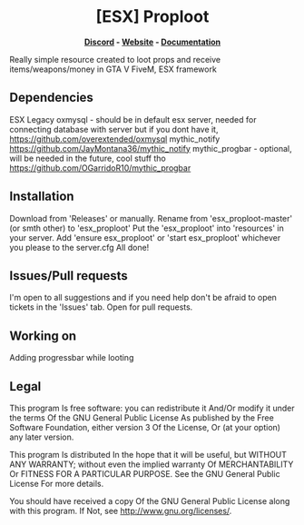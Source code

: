<h1 align='center'>[ESX] Proploot</a></h1><p align='center'><b><a href='https://discord.esx-framework.org/'>Discord</a> - <a href='https://esx-framework.org/'>Website</a> - <a href='https://docs.esx-framework.org/legacy/installation'>Documentation</a></b></h5>

Really simple resource created to loot props and receive items/weapons/money in GTA V FiveM, ESX framework

## Dependencies
ESX Legacy
oxmysql - should be in default esx server, needed for connecting database with server but if you dont have it, https://github.com/overextended/oxmysql
mythic_notify  https://github.com/JayMontana36/mythic_notify
mythic_progbar - optional, will be needed in the future, cool stuff tho https://github.com/OGarridoR10/mythic_progbar

## Installation
Download from 'Releases' or manually.
Rename from 'esx_proploot-master' (or smth other) to 'esx_proploot' 
Put the 'esx_proploot' into 'resources' in your server.
Add 'ensure esx_proploot' or 'start esx_proploot' whichever you please to the server.cfg
All done!

## Issues/Pull requests
I'm open to all suggestions and if you need help don't be afraid to open tickets in the 'Issues' tab.
Open for pull requests.

## Working on
Adding progressbar while looting


## Legal

This program Is free software: you can redistribute it And/Or modify it under the terms Of the GNU General Public License As published by the Free Software Foundation, either version 3 Of the License, Or (at your option) any later version.

This program Is distributed In the hope that it will be useful, but WITHOUT ANY WARRANTY; without even the implied warranty Of MERCHANTABILITY Or FITNESS FOR A PARTICULAR PURPOSE. See the GNU General Public License For more details.

You should have received a copy Of the GNU General Public License along with this program. If Not, see <http://www.gnu.org/licenses/>.